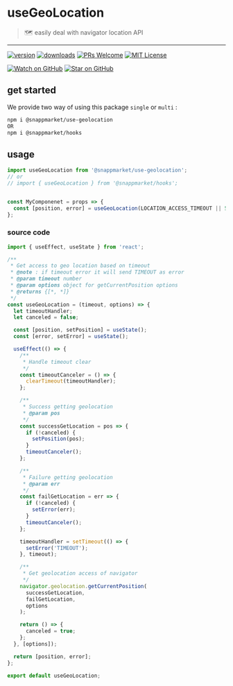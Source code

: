 # useGeoLocation
> 🗺 easily deal with navigator location API
----

[![version](https://img.shields.io/npm/v/@snappmarket/use-geolocation.svg?style=flat-square)](https://www.npmjs.com/package/@snappmarket/use-geolocation)
[![downloads](https://img.shields.io/npm/dm/@snappmarket/use-geolocation.svg?style=flat-square)](http://www.npmtrends.com/@snappmarket/use-geolocation)
[![PRs Welcome](https://img.shields.io/badge/PRs-welcome-brightgreen.svg?style=flat-square)](http://makeapullrequest.com)
[![MIT License](https://img.shields.io/npm/l/@snappmarket/use-geolocation.svg?style=flat-square)](https://github.com/snappmarket/frontend-toolbox/tree/master/packages/useDidUpdateEffect/blob/master/LICENSE.md)

[![Watch on GitHub](https://img.shields.io/github/watchers/snappmarket/frontend-toolbox.svg?style=social)](https://github.com/snappmarket/frontend-toolbox/watchers)
[![Star on GitHub](https://img.shields.io/github/stars/snappmarket/frontend-toolbox.svg?style=social)](https://github.com/snappmarket/frontend-toolbox/stargazers)


## get started 
We provide two way of using this package `single` or `multi` :
```bash
npm i @snappmarket/use-geolocation
OR
npm i @snappmarket/hooks
```

## usage 
```javascript
import useGeoLocation from '@snappmarket/use-geolocation';
// or 
// import { useGeoLocation } from '@snappmarket/hooks';


const MyComponenet = props => {
  const [position, error] = useGeoLocation(LOCATION_ACCESS_TIMEOUT || 5000);
};
```

### source code
```javascript
import { useEffect, useState } from 'react';

/**
 * Get access to geo location based on timeout
 * @note : if timeout error it will send TIMEOUT as error
 * @param timeout number
 * @param options object for getCurrentPosition options
 * @returns {[*, *]}
 */
const useGeoLocation = (timeout, options) => {
  let timeoutHandler;
  let canceled = false;

  const [position, setPosition] = useState();
  const [error, setError] = useState();

  useEffect(() => {
    /**
     * Handle timeout clear
     */
    const timeoutCanceler = () => {
      clearTimeout(timeoutHandler);
    };

    /**
     * Success getting geolocation
     * @param pos
     */
    const successGetLocation = pos => {
      if (!canceled) {
        setPosition(pos);
      }
      timeoutCanceler();
    };

    /**
     * Failure getting geolocation
     * @param err
     */
    const failGetLocation = err => {
      if (!canceled) {
        setError(err);
      }
      timeoutCanceler();
    };

    timeoutHandler = setTimeout(() => {
      setError('TIMEOUT');
    }, timeout);

    /**
     * Get geolocation access of navigator
     */
    navigator.geolocation.getCurrentPosition(
      successGetLocation,
      failGetLocation,
      options
    );

    return () => {
      canceled = true;
    };
  }, [options]);

  return [position, error];
};

export default useGeoLocation;
```
